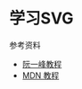 
# 学习SVG

  参考资料
  - [阮一峰教程](http://www.ruanyifeng.com/blog/2018/08/svg.html)
  - [MDN 教程](https://developer.mozilla.org/zh-CN/docs/Web/SVG/Tutorial)